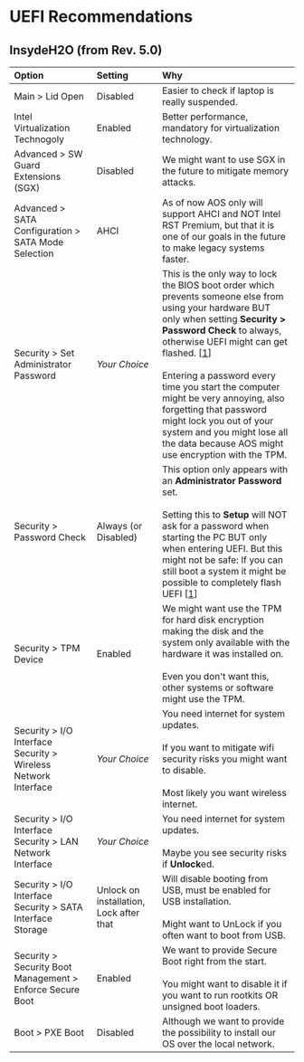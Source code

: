 # UEFI Recommendations

## InsydeH2O (from Rev. 5.0)

| Option | Setting | Why |
:------- | :------ | :--
| Main > Lid Open | Disabled | Easier to check if laptop is really suspended. |
| Intel Virtualization Technogoly | Enabled | Better performance, mandatory for virtualization technology. |
| Advanced > SW Guard Extensions (SGX) | Disabled | We might want to use SGX in the future to mitigate memory attacks. | 
| Advanced > SATA Configuration > SATA Mode Selection | AHCI | As of now AOS only will support AHCI and NOT Intel RST Premium, but that it is one of our goals in the future to make legacy systems faster.
| Security > Set Administrator Password | *Your Choice* | This is the only way to lock the BIOS boot order which prevents someone else from using your hardware BUT only when setting **Security > Password Check** to always, otherwise UEFI might can get flashed. [[1](http://d-minds.com.ar/documents/blog.php?entry_id=1359466865&title=how-to-remove-a-bios-password-from-an-insyde-h2o-efi-bios)] <br><br> Entering a password every time you start the computer might be very annoying, also forgetting that password might lock you out of your system and you might lose all the data because AOS might use encryption with the TPM.
| Security > Password Check | Always (or Disabled) | This option only appears with an **Administrator Password** set. <br><br> Setting this to **Setup** will NOT ask for a password when starting the PC BUT only when entering UEFI. But this might not be safe: If you can still boot a system it might be possible to completely flash UEFI [[1](http://d-minds.com.ar/documents/blog.php?entry_id=1359466865&title=how-to-remove-a-bios-password-from-an-insyde-h2o-efi-bios)]
| Security > TPM Device | Enabled | We might want use the TPM for hard disk encryption making the disk and the system only available with the hardware it was installed on. <br><br> Even you don't want this, other systems or software might use the TPM.
| Security > I/O Interface Security > Wireless Network Interface | *Your Choice* | You need internet for system updates. <br><br> If you want to mitigate wifi security risks you might want to disable. <br><br> Most likely you want wireless internet.
| Security > I/O Interface Security > LAN Network Interface | *Your Choice* | You need internet for system updates. <br><br> Maybe you see security risks if **Unlock**ed.
| Security > I/O Interface Security > SATA Interface Storage | Unlock on installation, Lock after that | Will disable booting from USB, must be enabled for USB installation. <br><br> Might want to UnLock if you often want to boot from USB.
| Security > Security Boot Management > Enforce Secure Boot | Enabled | We want to provide Secure Boot right from the start. <br><br> You might want to disable it if you want to run rootkits OR unsigned boot loaders.
| Boot > PXE Boot | Disabled | Although we want to provide the possibility to install our OS over the local network.